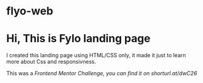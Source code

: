 # flyo-web
<h1>Hi, This is Fylo landing page</h1>
I created this landing page using HTML/CSS only, it made it just to learn more about Css and responsivness.

This was a <i>Frontend Mentor<i/> Challenge, you can find it on <a>shorturl.at/dwC26</a>
